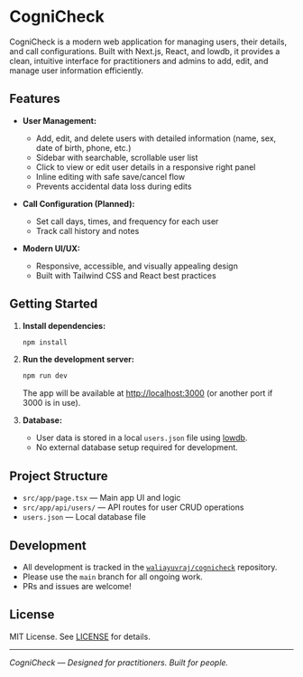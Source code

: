 # CogniCheck

CogniCheck is a modern web application for managing users, their details, and call configurations. Built with Next.js, React, and lowdb, it provides a clean, intuitive interface for practitioners and admins to add, edit, and manage user information efficiently.

## Features

- **User Management:**
  - Add, edit, and delete users with detailed information (name, sex, date of birth, phone, etc.)
  - Sidebar with searchable, scrollable user list
  - Click to view or edit user details in a responsive right panel
  - Inline editing with safe save/cancel flow
  - Prevents accidental data loss during edits

- **Call Configuration (Planned):**
  - Set call days, times, and frequency for each user
  - Track call history and notes

- **Modern UI/UX:**
  - Responsive, accessible, and visually appealing design
  - Built with Tailwind CSS and React best practices

## Getting Started

1. **Install dependencies:**
   ```bash
   npm install
   ```
2. **Run the development server:**
   ```bash
   npm run dev
   ```
   The app will be available at [http://localhost:3000](http://localhost:3000) (or another port if 3000 is in use).

3. **Database:**
   - User data is stored in a local `users.json` file using [lowdb](https://github.com/typicode/lowdb).
   - No external database setup required for development.

## Project Structure

- `src/app/page.tsx` — Main app UI and logic
- `src/app/api/users/` — API routes for user CRUD operations
- `users.json` — Local database file

## Development

- All development is tracked in the [`waliayuvraj/cognicheck`](https://github.com/waliayuvraj/cognicheck) repository.
- Please use the `main` branch for all ongoing work.
- PRs and issues are welcome!

## License

MIT License. See [LICENSE](LICENSE) for details.

---

*CogniCheck — Designed for practitioners. Built for people.*
